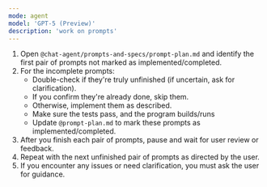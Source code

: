 ```yaml
---
mode: agent
model: 'GPT-5 (Preview)'
description: 'work on prompts'
---
```

1. Open `@chat-agent/prompts-and-specs/prompt-plan.md` and identify the first pair of prompts not marked as implemented/completed.
2. For the incomplete prompts:
    - Double-check if they're truly unfinished (if uncertain, ask for clarification).
    - If you confirm they're already done, skip them.
    - Otherwise, implement them as described.
    - Make sure the tests pass, and the program builds/runs
    - Update `@prompt-plan.md` to mark these prompts as implemented/completed.
3. After you finish each pair of prompts, pause and wait for user review or feedback.
4. Repeat with the next unfinished pair of prompts as directed by the user.
5. If you encounter any issues or need clarification, you must ask the user for guidance.
